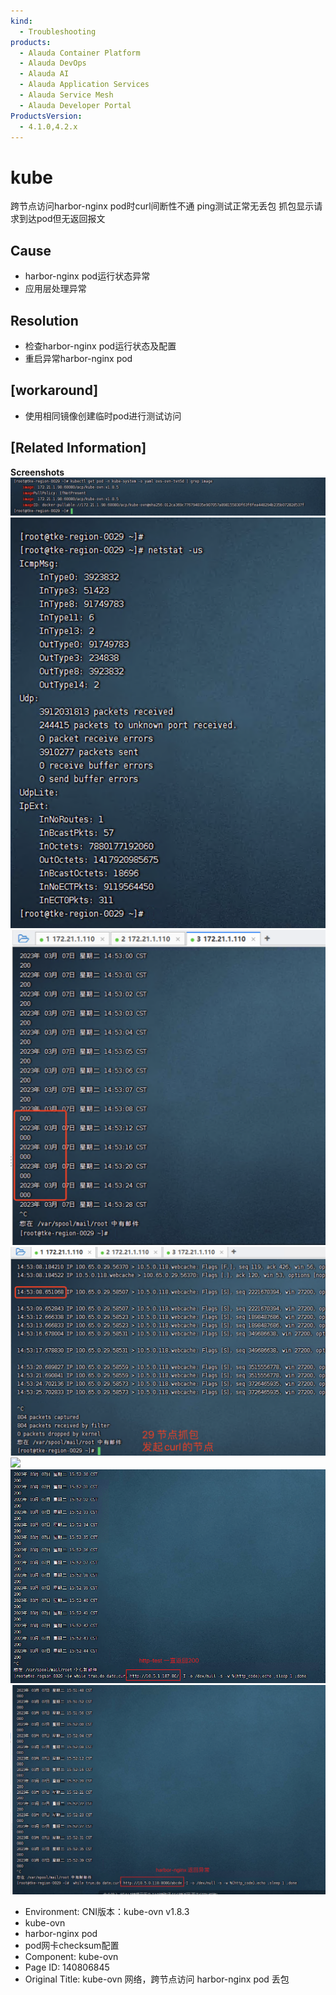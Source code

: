 ```yaml
---
kind:
  - Troubleshooting
products:
  - Alauda Container Platform
  - Alauda DevOps
  - Alauda AI
  - Alauda Application Services
  - Alauda Service Mesh
  - Alauda Developer Portal
ProductsVersion:
  - 4.1.0,4.2.x
---
```

<!-- A type of document that involves encountering a fault, diagnosing it, performing root cause analysis, and providing solutions. -->

# kube

跨节点访问harbor-nginx pod时curl间断性不通 ping测试正常无丢包 抓包显示请求到达pod但无返回报文

## Cause
- harbor-nginx pod运行状态异常
- 应用层处理异常

## Resolution
- 检查harbor-nginx pod运行状态及配置
- 重启异常harbor-nginx pod

## [workaround]
- 使用相同镜像创建临时pod进行测试访问

## [Related Information]
**Screenshots**
![](assets/kube-ovn-wang-luo-kua-jie-dian-fang-wen-harbor-nginx-pod-diu-bao/image2023-3-7_16-24-31.png)
![](assets/kube-ovn-wang-luo-kua-jie-dian-fang-wen-harbor-nginx-pod-diu-bao/image2023-3-7_16-25-33.png)
![](assets/kube-ovn-wang-luo-kua-jie-dian-fang-wen-harbor-nginx-pod-diu-bao/image2023-3-7_16-26-13.png)
![](assets/kube-ovn-wang-luo-kua-jie-dian-fang-wen-harbor-nginx-pod-diu-bao/image2023-3-7_16-27-8.png)
![](assets/kube-ovn-wang-luo-kua-jie-dian-fang-wen-harbor-nginx-pod-diu-bao/image2023-3-7_16-28-1.png)
![](assets/kube-ovn-wang-luo-kua-jie-dian-fang-wen-harbor-nginx-pod-diu-bao/image2023-3-7_16-28-40.png)
![](assets/kube-ovn-wang-luo-kua-jie-dian-fang-wen-harbor-nginx-pod-diu-bao/image2023-3-7_16-29-24.png)
- Environment: CNI版本：kube-ovn v1.8.3
- kube-ovn
- harbor-nginx pod
- pod网卡checksum配置
- Component: kube-ovn
- Page ID: 140806845
- Original Title: kube-ovn 网络，跨节点访问 harbor-nginx pod 丢包
